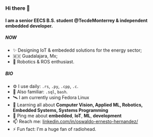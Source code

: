 ### Hi there 👋 ###

#### I am a senior EECS B.S. student @TecdeMonterrey & independent embedded developer.

##### NOW

- ✨ Designing IoT & embededd solutions for the energy sector;
- 🇲🇽 Guadalajara, Mx;
- 🤖 Robotics & ROS enthusiast.

##### BIO

- ⚙️ I use daily: `.rs`, `.py`, `.cpp`, `.c`.
- 🔨 Also familiar: `.sql`, `bash`.
- 🛰 I am currently using Fedora Linux
- 🌱 Learning all about **Computer Vision, Applied ML, Robotics, Embedded Systems, Systems Programming**
- 💬 Ping me about **embedded**, **IoT**, **ML**, **development**
- 📫 Reach me: [linkedin.com/in/oswaldo-ernesto-hernandez/](https://www.linkedin.com/in/oswaldo-ernesto-hernandez/)
- ⚡️ Fun fact: I'm a huge fan of radiohead.
